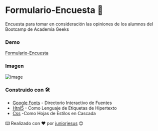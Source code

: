 # Formulario-Encuesta 💚
Encuesta para tomar en consideración las opiniones de los alumnos del Bootcamp de Academia Geeks

### Demo

[Formulario-Encuesta](https://juniorjesus.github.io/Pagina-tributos/)

### Imagen 

![image](https://user-images.githubusercontent.com/43246228/142480812-bdf35f38-fd5d-4ee0-876e-6c247862c80b.png)



### Construido con 🛠️

* [Google Fonts](https://fonts.google.com/) - Directorio Interactivo de Fuentes
* [Htnl5](https://developer.mozilla.org/es/docs/Web/HTML) - Como Lenguaje de Etiquetas de Hipertexto
* [Css](https://developer.mozilla.org/es/docs/Web/CSS) -Como Hojas de Estilos en Cascada


⌨️ Realizado con ❤️ por [juniorjesus](https://github.com/juniorjesus) 😊
